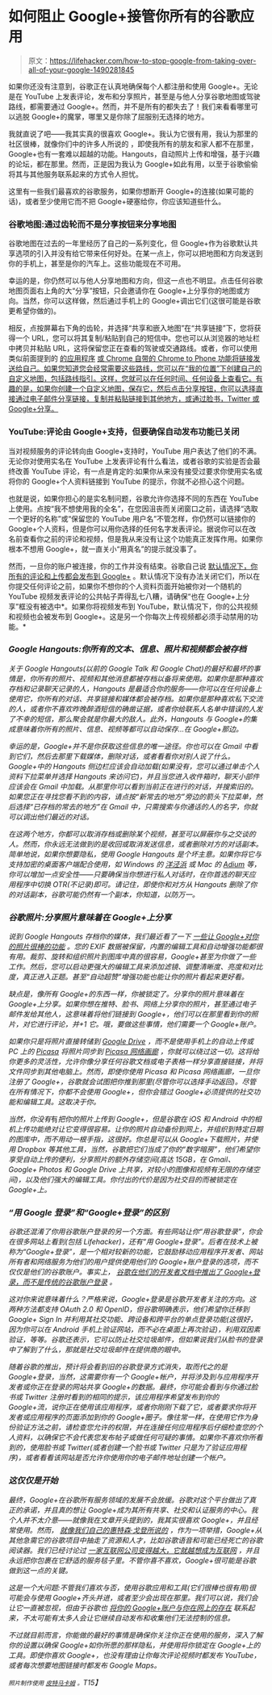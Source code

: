 # 如何阻止 Google+接管你所有的谷歌应用

> 原文：<https://lifehacker.com/how-to-stop-google-from-taking-over-all-of-your-google-1490281845>

如果你还没有注意到，谷歌正在认真地确保每个人都注册和使用 Google+。无论是在 YouTube 上发表评论，发布和分享照片，甚至是与他人分享谷歌地图或驾驶路线，都需要通过 Google+。然而，并不是所有的都失去了！我们来看看哪里可以逃脱 Google+的魔掌，哪里又是你除了屈服别无选择的地方。



我就直说了吧——我其实真的很喜欢 Google+。我认为它很有用，我认为那里的社区很棒，就像你们中的许多人所说的 ，即使我所有的朋友和家人都不在那里，Google+也有一套难以超越的功能。Hangouts，自动照片上传和增强，基于兴趣的论坛，都在那里。然而，正是因为我认为 Google+如此有用，以至于谷歌偷偷将其与其他服务联系起来的方式令人担忧。

这里有一些我们最喜欢的谷歌服务，如果你想断开 Google+的连接(如果可能的话)，或者至少使用它而不把 Google+硬塞给你，你应该知道些什么。

### 谷歌地图:通过齿轮而不是分享按钮来分享地图

谷歌地图在过去的一年里经历了自己的一系列变化，但 Google+作为谷歌默认共享选项的引入并没有给它带来任何好处。在某一点上，你可以把地图和方向发送到你的手机上，甚至是你的汽车上。这些功能现在不可用。

幸运的是，你仍然可以与他人分享地图和方向，但这一点也不明显。点击任何谷歌地图页面右上角的大“分享”按钮，只会邀请你在 Google+上分享你的地图或方向。当然，你可以这样做，然后通过手机上的 Google+调出它们(这很可能是谷歌更希望你做的)。

相反，点按屏幕右下角的齿轮，并选择“共享和嵌入地图”在“共享链接”下，您将获得一个 URL，您可以将其复制/粘贴到自己的短信中。您也可以从浏览器的地址栏中拷贝并粘贴 URL，这将保留您正在查看的驾驶或交通路线。或者，你可以使用类似前面提到的 [的应用程序](https://www.pushbullet.com/) [或 Chrome 自带的 Chrome to Phone 功能将链接发送给自己。如果您知道您会经常需要这些路线，您可以在“我的位置”下创建自己的自定义地图，包括路线指引。这样，您就可以在任何时间、任何设备上查看它。有趣的是，如果你创建一个自定义地图，保存它，然后点击分享按钮，你可以选择直接通过电子邮件分享链接，复制并粘贴链接到其他地方，或通过脸书，Twitter 或 Google+分享。](https://lifehacker.com/pushbullet-sends-files-lists-addresses-and-more-from-5977843)

### YouTube:评论由 Google+支持，但要确保自动发布功能已关闭

当对视频服务的评论转向由 Google+支持时，YouTube 用户表达了他们的不满。无论你对使用实名在 YouTube 上发表评论有什么看法，或者谷歌的实验是否会最终改善 YouTube 评论，有一点是肯定的:如果你从来没有接受过要求你使用实名或将你的 Google+个人资料链接到 YouTube 的提示，你就不必担心这个问题。

也就是说，如果你担心的是实名制问题，谷歌允许你选择不同的东西在 YouTube 上使用。点按“我不想使用我的全名”，在您因沮丧而关闭窗口之前，请选择“选取一个更好的名称”或“保留您的 YouTube 用户名”不管怎样，你仍然可以链接你的 Google+个人资料，但是你可以用你选择的任何名字发表评论。据说你可以在改名前查看你之前的评论和视频，但是我从来没有让这个功能真正发挥作用。如果你根本不想用 Google+，就一直关小“用真名”的提示就没事了。

然而，一旦你的账户被连接，你的工作并没有结束。谷歌自己说 [默认情况下，你所有的评论和上传都会发布到 Google+](https://support.google.com/youtube/answer/171666?hl=en) 。默认情况下没有办法关闭它们，所以在你提交任何评论之前，如果你不想你的个人资料页面开始被你对一个随机的 YouTube 视频发表评论的公共帖子弄得乱七八糟，请确保“也在 Google+上分享”框没有被选中*。如果你将视频发布到 YouTube，默认情况下，你的公共视频和视频也会被发布到 Google+。这是另一个你每次上传视频都必须手动禁用的功能。*

### *Google Hangouts:你所有的文本、信息、照片和视频都会被存档*

*关于 Google Hangouts(以前的 Google Talk 和 Google Chat)的最好和最坏的事情是，你所有的照片、视频和其他消息都被存档以备将来使用。如果你是那种喜欢存档和记录聊天记录的人，Hangouts 是最适合你的服务——你可以在任何设备上使用它，你所有的对话、共享链接和媒体都会被存档。如果你是那种喜欢私下交流的人，或者你不喜欢昨晚醉酒短信的确凿证据，或者你给联系人名单中错误的人发了不幸的短信，那么聚会就是你最大的敌人。此外，Hangouts 与 Google+的集成意味着你所有的照片、信息、视频等都可以自动保存...在 Google+那边。*

*幸运的是，Google+并不是你获取这些信息的唯一途径。你也可以在 Gmail 中看到它们，然后去那里下载媒体，删除对话，或者看看你对别人说了什么。Google+中的 Hangouts 侧边栏应该会自动加载(如果没有，您可以通过单击个人资料下拉菜单并选择 Hangouts 来访问它)，并且当您进入收件箱时，聊天小部件应该会在 Gmail 中加载。从那里你可以看到当前正在进行的对话，并搜索旧的。如果您正在寻找您看不到的内容，请点按“新常去的地方”旁边的箭头下拉菜单，然后选择“已存档的常去的地方”在 Gmail 中，只需搜索与你通话的人的名字，你就可以调出他们最近的对话。*

*在这两个地方，你都可以取消存档或删除某个视频，甚至可以屏蔽你与之交谈的人。然而，你永远无法做到的是收回或取消发送信息，或者删除对方的对话副本。简单地说，如果你想要隐私，使用 Google Hangouts 是个坏主意。如果你将它与支持加密的桌面客户端配合使用，如 Windows 的 [洋泾浜](http://pidgin.im/) 或 Mac 的 [Adium](https://adium.im/) 等，你可以增加一点安全性——只要确保当你想进行私人对话时，在你首选的聊天应用程序中切换 OTR(不记录)即可。请记住，即使你和对方从 Hangouts 删除了你的对话副本，谷歌可能仍然有一个副本，你知道，以防万一。*

### *谷歌照片:分享照片意味着在 Google+上分享*

*说到 Google Hangouts 存档你的媒体，我们最近看了一下 [一些让 Google+对你的照片很棒的功能](https://lifehacker.com/google-vs-dropbox-which-is-better-for-hosting-and-sha-1488854866) 。您的 EXIF 数据被保留，内置的编辑工具和自动增强功能都很有用。裁剪、旋转和组织照片到图库中真的很容易，Google+甚至为你做了一些工作。然后，您可以启动更强大的编辑工具来添加滤镜、调整清晰度、亮度和对比度，真正进入正题。甚至“自动超赞”增强功能也能让你的照片看起来更好看。*

*缺点是，像所有 Google+的东西一样，你被锁定了。分享你的照片意味着在 Google+上分享。如果你想在推特、脸书、网络上分享你的照片，甚至通过电子邮件发给其他人，这意味着将他们链接到 Google+，他们可以在那里看到你的照片，对它进行评论，并+1 它。哦，要做这些事情，他们需要一个 Google+账户。*

*如果你只是将照片直接转储到 [Google Drive](http://drive.google.com/) ，而不是使用手机上的自动上传或 PC 上的 [Picasa](http://picasa.google.com/) 将照片同步到 [Picasa 网络画廊](https://picasaweb.google.com/) ，你就可以绕过这一切。这将给你更多的灵活性，允许你像分享任何谷歌文档或电子表格一样分享直接链接，并将文件同步到其他电脑上。然而，即使你使用 Picasa 和 Picasa 网络画廊，一旦你注册了 Google+，谷歌就会试图把你推到那里(尽管你可以选择手动返回)。尽管在所有情况下，你都不会使用 Google+，但你会错过 Google+必须提供的社交功能和编辑工具。这取决于你。*

*当然，你没有*有*把你的照片上传到 Google+，但是谷歌在 iOS 和 Android 中的相机上传功能绝对让它变得很容易。让你的照片自动备份到网上，并组织到特定日期的图库中，而不用动一根手指，这很好。你总是可以从 Google+下载照片，并使用 Dropbox 等其他工具，当然，谷歌把它们当成了你的“数字暗房”，他们希望你享受自动上传的便利，分享照片的额外存储空间(高达 15GB，在 Gmail、Google+ Photos 和 Google Drive 上共享，对较小的图像和视频有无限的存储空间)，以及他们强大的编辑工具。你付出的代价是因为社交目的而被锁定在 Google+上。*

### *“用 Google 登录”和“Google+登录”的区别*

*谷歌还混淆了你用谷歌账户登录的另一个方面。有些网站让你“用谷歌登录”，你会在很多网站上看到(包括 Lifehacker)，还有“用 Google+登录”。后者在技术上被称为“Google+登录”，是一个相对较新的功能，它鼓励移动应用程序开发者、网站所有者和网络服务为他们的用户提供使用他们的 Google+账户登录的选项，而不仅仅是他们的谷歌账户。事实上， [谷歌在他们的开发者文档中推出了 Google+登录，而不是传统的谷歌账户登录](https://developers.google.com/accounts/docs/OpenID) 。*

*这对你来说意味着什么？严格来说，Google+登录是谷歌开发者关注的方向。这两种方法都支持 OAuth 2.0 和 OpenID，但谷歌明确表示，他们希望你迁移到 Google+ Sign In 并利用其社交功能、跨设备和跨平台的单点登录功能(这很好，因为你可以在 Android 手机上验证网站，而不必在桌面上再次验证)，利用双因素验证，等等。谷歌还表示，它可以防止社交垃圾邮件，但如果说我们从脸书的登录中了解到了什么，那就是社交垃圾邮件在提供商的眼中。*

*随着谷歌的推出，预计将会看到旧的谷歌登录方式消失，取而代之的是 Google+登录，当然，这需要你有一个 Google+帐户，并将涉及到与应用程序开发者或你正在登录的网站共享 Google+的数据。最终，你可能会看到与你通过脸书或 Twitter 注册时看到的相同的提示，该应用程序希望发布到你的 Google+流，说你正在使用该应用程序，或者你刚刚下载了它，或者要求你将开发者或应用程序的页面添加到你的 Google+圈子。像往常一样，在使用它作为身份验证方法之前，请检查您允许的权限，并在连接任何应用程序后仔细检查您的个人资料，以确保它不会代表您发布帖子或做任何可疑的事情。如果你不喜欢你所看到的，使用脸书或 Twitter(或者创建一个脸书或 Twitter 只是为了验证应用程序)，或者看看该网站是否允许你使用你的电子邮件地址创建一个帐户。*

### *这仅仅是开始*

*最终，Google+在谷歌所有服务领域的发展不会放缓。谷歌对这个平台做出了真正的承诺，并且真的想让 Google+成为其所有共享、社交和认证服务的中心。我个人并不太介意——就像我在文章开头提到的，我其实很喜欢 Google+，并且经常使用。然而， [就像我们自己的惠特森·戈登所说的](https://lifehacker.com/facebook-vs-google-your-best-arguments-1479394128) ，作为一项举措，Google+从其他急需它的谷歌项目中抽走了资源和人才，比如谷歌语音和可能已经死亡的谷歌阅读器。我们已经讨论过 [一家互联网公司变得越大，它就越想*成为*互联网](https://lifehacker.com/google-is-facebook-is-aol-what-happens-when-a-good-goo-5878900) ，并且永远把你包裹在它舒适的服务毯子里。不管你喜不喜欢，Google+很可能是谷歌做到这一点的关键。*

*这是一个大问题:不管我们喜欢与否，使用谷歌应用和工具(它们很棒也很有用)很可能会与使用 Google+齐头并进，或者至少会出现在那里。我们可以说，我们会让它一直被忽视，但由于谷歌也 [将你的 Google+账户与你在网上的存在](https://plus.google.com/authorship) 联系起来，不太可能有太多人会让它继续自动发布和收集他们无法控制的信息。*

*不过就目前而言，你能做的最好的事情是确保你关注你正在使用的服务，深入了解你的设置以确保 Google+如你所愿的那样隐私，并使用将你锁定在 Google+上的工具。即使你喜欢 Google+，也没有理由让你每次评论视频时都发布 YouTube，或者每次想要地图链接时都发布 Google Maps。*

**<small>照片制作使用</small>* [*<small>皮特马卡姆</small>*](http://commons.wikimedia.org/wiki/File:Uphill_Sleigh_Ride.jpg) *<small>。</small>T15】**